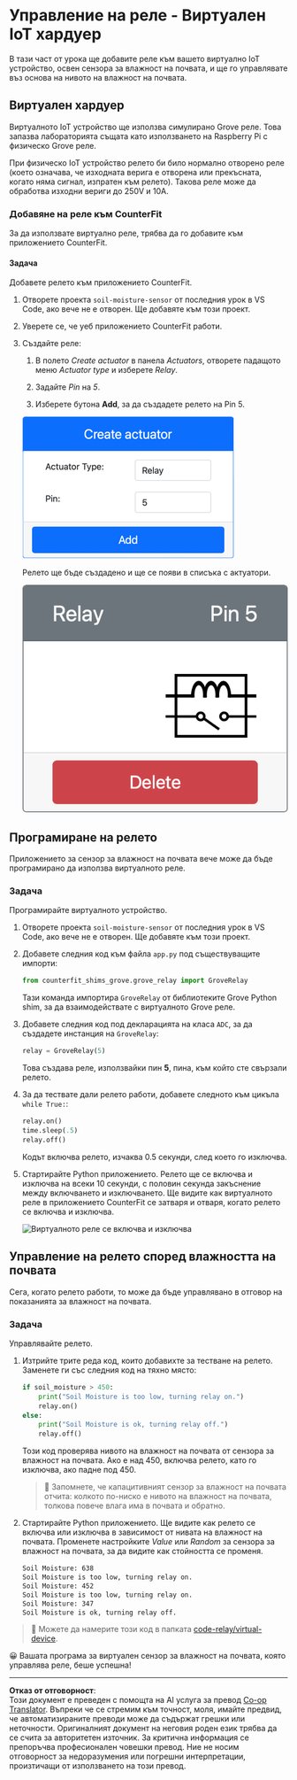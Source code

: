 <!--
CO_OP_TRANSLATOR_METADATA:
{
  "original_hash": "f8f541ee945545017a51aaf309aa37c3",
  "translation_date": "2025-08-28T11:41:47+00:00",
  "source_file": "2-farm/lessons/3-automated-plant-watering/virtual-device-relay.md",
  "language_code": "bg"
}
-->
# Управление на реле - Виртуален IoT хардуер

В тази част от урока ще добавите реле към вашето виртуално IoT устройство, освен сензора за влажност на почвата, и ще го управлявате въз основа на нивото на влажност на почвата.

## Виртуален хардуер

Виртуалното IoT устройство ще използва симулирано Grove реле. Това запазва лабораторията същата като използването на Raspberry Pi с физическо Grove реле.

При физическо IoT устройство релето би било нормално отворено реле (което означава, че изходната верига е отворена или прекъсната, когато няма сигнал, изпратен към релето). Такова реле може да обработва изходни вериги до 250V и 10A.

### Добавяне на реле към CounterFit

За да използвате виртуално реле, трябва да го добавите към приложението CounterFit.

#### Задача

Добавете релето към приложението CounterFit.

1. Отворете проекта `soil-moisture-sensor` от последния урок в VS Code, ако вече не е отворен. Ще добавяте към този проект.

1. Уверете се, че уеб приложението CounterFit работи.

1. Създайте реле:

    1. В полето *Create actuator* в панела *Actuators*, отворете падащото меню *Actuator type* и изберете *Relay*.

    1. Задайте *Pin* на *5*.

    1. Изберете бутона **Add**, за да създадете релето на Pin 5.

    ![Настройки на релето](../../../../../translated_images/counterfit-create-relay.fa7c40fd0f2f6afc33b35ea94fcb235085be4861e14e3fe6b9b7bcfc82d1c888.bg.png)

    Релето ще бъде създадено и ще се появи в списъка с актуатори.

    ![Създадено реле](../../../../../translated_images/counterfit-relay.bbf74c1dbdc8b9acd983367fcbd06703a402aefef6af54ddb28e11307ba8a12c.bg.png)

## Програмиране на релето

Приложението за сензор за влажност на почвата вече може да бъде програмирано да използва виртуалното реле.

### Задача

Програмирайте виртуалното устройство.

1. Отворете проекта `soil-moisture-sensor` от последния урок в VS Code, ако вече не е отворен. Ще добавяте към този проект.

1. Добавете следния код към файла `app.py` под съществуващите импорти:

    ```python
    from counterfit_shims_grove.grove_relay import GroveRelay
    ```

    Тази команда импортира `GroveRelay` от библиотеките Grove Python shim, за да взаимодействате с виртуалното Grove реле.

1. Добавете следния код под декларацията на класа `ADC`, за да създадете инстанция на `GroveRelay`:

    ```python
    relay = GroveRelay(5)
    ```

    Това създава реле, използвайки пин **5**, пина, към който сте свързали релето.

1. За да тествате дали релето работи, добавете следното към цикъла `while True:`:

    ```python
    relay.on()
    time.sleep(.5)
    relay.off()
    ```

    Кодът включва релето, изчаква 0.5 секунди, след което го изключва.

1. Стартирайте Python приложението. Релето ще се включва и изключва на всеки 10 секунди, с половин секунда закъснение между включването и изключването. Ще видите как виртуалното реле в приложението CounterFit се затваря и отваря, когато релето се включва и изключва.

    ![Виртуалното реле се включва и изключва](../../../../../images/virtual-relay-turn-on-off.gif)

## Управление на релето според влажността на почвата

Сега, когато релето работи, то може да бъде управлявано в отговор на показанията за влажност на почвата.

### Задача

Управлявайте релето.

1. Изтрийте трите реда код, които добавихте за тестване на релето. Заменете ги със следния код на тяхно място:

    ```python
    if soil_moisture > 450:
        print("Soil Moisture is too low, turning relay on.")
        relay.on()
    else:
        print("Soil Moisture is ok, turning relay off.")
        relay.off()
    ```

    Този код проверява нивото на влажност на почвата от сензора за влажност на почвата. Ако е над 450, включва релето, като го изключва, ако падне под 450.

    > 💁 Запомнете, че капацитивният сензор за влажност на почвата отчита: колкото по-ниско е нивото на влажност на почвата, толкова повече влага има в почвата и обратно.

1. Стартирайте Python приложението. Ще видите как релето се включва или изключва в зависимост от нивата на влажност на почвата. Променете настройките *Value* или *Random* за сензора за влажност на почвата, за да видите как стойността се променя.

    ```output
    Soil Moisture: 638
    Soil Moisture is too low, turning relay on.
    Soil Moisture: 452
    Soil Moisture is too low, turning relay on.
    Soil Moisture: 347
    Soil Moisture is ok, turning relay off.
    ```

> 💁 Можете да намерите този код в папката [code-relay/virtual-device](../../../../../2-farm/lessons/3-automated-plant-watering/code-relay/virtual-device).

😀 Вашата програма за виртуален сензор за влажност на почвата, която управлява реле, беше успешна!

---

**Отказ от отговорност**:  
Този документ е преведен с помощта на AI услуга за превод [Co-op Translator](https://github.com/Azure/co-op-translator). Въпреки че се стремим към точност, моля, имайте предвид, че автоматизираните преводи може да съдържат грешки или неточности. Оригиналният документ на неговия роден език трябва да се счита за авторитетен източник. За критична информация се препоръчва професионален човешки превод. Ние не носим отговорност за недоразумения или погрешни интерпретации, произтичащи от използването на този превод.
